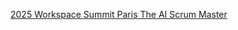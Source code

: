 [2025 Workspace Summit Paris The AI Scrum Master](https://docs.google.com/presentation/d/1W4v4EUP6MLVvRPdM8J721KbWGKNVVCIhrKEGwcY-dLo)
